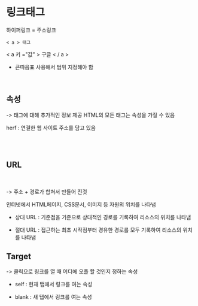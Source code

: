 # 링크태그

하이퍼링크 = 주소링크

    < a > 태그 

< a 키 ="값" > 구글 < / a >

* 큰따음표 사용해서 범위 지정해야 함

<br>

## 속성

-> 태그에 대해 추가적인 정보 제공 HTML의 모든 태그는 속성을 가질 수 있음



herf : 연결한 웹 사이트 주소를 담고 있음

<br><br>

## URL
<br>

-> 주소 + 경로가 합쳐서 만들어 진것

인터넷에서 HTML페이지, CSS문서, 이미지 등 자원의 위치를 나타냄


* 상대 URL : 기준점을 기준으로 상대적인 경로를 기록하여 리소스의 위치를 나타냄

* 절대 URL : 접근하는 최초 시작점부터 경유한 경로를 모두 기록하여 리소스의 위치를 나타냄

## Target

-> 클릭으로 링크를 열 때 어디에 오플 할 것인지 정하는 속성

* self : 현재 탭에서 링크를 여는 속성

* blank : 새 탭에서 링크를 여는 속성